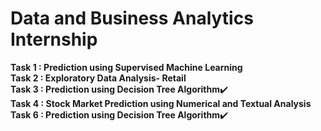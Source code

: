 # Data and Business Analytics Internship
**Task 1 : Prediction using Supervised Machine Learning** <br>
**Task 2 : Exploratory Data Analysis- Retail**<br> 
**Task 3 : Prediction using Decision Tree Algorithm**✔️<br>
**Task 4 : Stock Market Prediction using Numerical and Textual Analysis**<br>
**Task 6 : Prediction using Decision Tree Algorithm**✔️<br>

